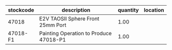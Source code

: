 |stockcode|description|quantity|location|
|---------|-----------|--------|--------|
|47018|E2V TAOSII Sphere Front 25mm Port|1.00||
|47018-F1|Painting Operation to Produce 47018-P1|1.00||
